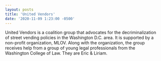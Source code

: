 ```yaml
---
layout: posts
title: 'United Vendors'
date: '2020-11-09 1:23:00 -0500'
---
```

United Vendors is a coalition group that advocates for the decriminalization of street vending policies in the Washington D.C. area. It is supported by a non-profit organization, MLOV. Along with the organization, the group receives help from a group of young legal professionals from the Washington College of Law. They are Eric & Liriam. 

